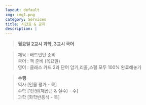 ```yaml
---
layout: default
img: img1.png
category: Services
title: 시간표 & 공지
description: |
---
```

  
  > **월요일 2교시 과학, 3교시 국어**   
     
  > 체육 : 배드민턴 준비           
  > 국어 : 책 준비 (목요일)         
  > 영어 : 클래스 카드 2과 단어 암기,리콜,스펠 모두 100% 완료해놓기      
     
  > **수행**      
  > 역사 [인물 평가 - 목]      
  > 수학 [1단원(제곱근 & 실수) - 수]    
  > 과학 [화학반응식 - 목]      